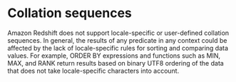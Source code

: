 # Collation sequences<a name="c_collation_sequences"></a>

Amazon Redshift does not support locale\-specific or user\-defined collation sequences\. In general, the results of any predicate in any context could be affected by the lack of locale\-specific rules for sorting and comparing data values\. For example, ORDER BY expressions and functions such as MIN, MAX, and RANK return results based on binary UTF8 ordering of the data that does not take locale\-specific characters into account\.